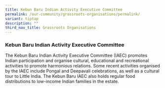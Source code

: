 ```yaml
---
title: Kebun Baru Indian Activity Executive Committee
permalink: /our-community/grassroots-organisations/permalink/
variant: tiptap
description: ""
third_nav_title: Grassroots Organisations
---
```

<h3><strong>Kebun Baru Indian Activity Executive Committee</strong></h3><p>The Kebun Baru Indian Activity Executive Committee (IAEC) promotes Indian participation and organise cultural, educational and recreational activities to promote harmonious relations. Some recent activities organised by the IAEC include Pongal and Deepavali celebrations, as well as a cultural tour to Little India. The Kebun Baru IAEC also holds regular food distributions to low-income Indian families in the estate.</p>